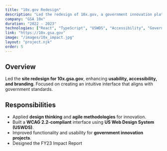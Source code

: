 ```yaml
---
title: "10x.gov Redesign"
description: "Led the redesign of 10x.gov, a government innovation platform. Improved user experience, enhanced accessibility, and modernized the interface while maintaining the platform's mission of funding innovative government projects."
company: "GSA 10x"
duration: "2022 - 2023"
technologies: ["React", "TypeScript", "USWDS", "Accessibility", "Government Platforms"]
link: "https://10x.gsa.gov"
image: "/images/10x_impact.jpg"
layout: "project.njk"
order: 5
---
```


## Overview
Led the **site redesign for 10x.gsa.gov**, enhancing **usability, accessibility, and branding**. Focused on creating an intuitive interface that aligns with government standards.

## Responsibilities
- Applied **design thinking** and **agile methodologies** for innovation.
- Built a **WCAG 2.2-compliant** interface using **US Web Design System (USWDS)**.
- Improved functionality and usability for **government innovation projects**.
- Designed the FY23 Impact Report

<!-- ## Screenshots
![10x.gsa.gov Screenshot](/images/10x-gsa-screenshot.jpg)

[View Project](https://10x.gsa.gov) -->